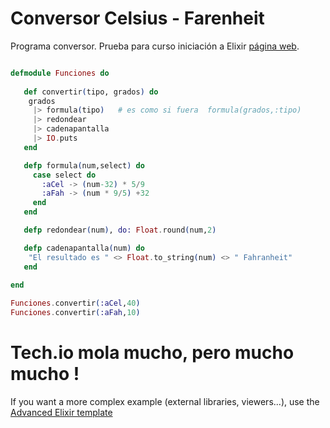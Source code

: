 # Conversor Celsius - Farenheit

[web]: http://www.ibserveis.com

Programa conversor. 
Prueba para curso iniciación a Elixir  [página web][web].

```elixir runnable

defmodule Funciones do
  
   def convertir(tipo, grados) do
    grados
     |> formula(tipo)   # es como si fuera  formula(grados,:tipo)
     |> redondear
     |> cadenapantalla
     |> IO.puts
   end

   defp formula(num,select) do
     case select do
       :aCel -> (num-32) * 5/9
       :aFah -> (num * 9/5) +32
     end
   end

   defp redondear(num), do: Float.round(num,2)

   defp cadenapantalla(num) do
    "El resultado es " <> Float.to_string(num) <> " Fahranheit"
   end
  
end

Funciones.convertir(:aCel,40)
Funciones.convertir(:aFah,10)

```

# Tech.io mola mucho, pero mucho mucho !

If you want a more complex example (external libraries, viewers...), use the [Advanced Elixir template](https://tech.io/select-repo/1226)
